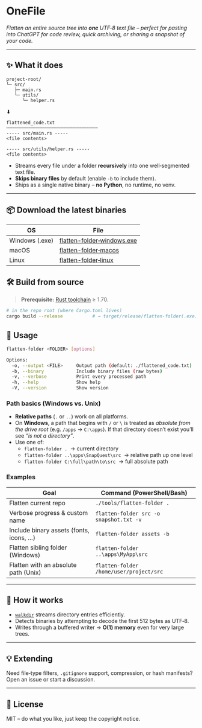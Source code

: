# OneFile

*Flatten an entire source tree into **one** UTF‑8 text file – perfect for pasting into ChatGPT for code review, quick archiving, or sharing a snapshot of your code.*

---

## ✨ What it does
```text
project-root/
└─ src/
   ├─ main.rs
   └─ utils/
      └─ helper.rs
```
⬇︎
```text
flattened_code.txt
┄┄┄┄┄┄┄┄┄┄┄┄┄┄┄┄┄┄┄┄┄┄┄┄┄┄┄┄┄┄┄┄┄┄
----- src/main.rs -----
<file contents>

----- src/utils/helper.rs -----
<file contents>
```

* Streams every file under a folder **recursively** into one well‑segmented text file.
* **Skips binary files** by default (enable `-b` to include them).
* Ships as a single native binary – **no Python**, no runtime, no venv.

---

## 📦 Download the latest binaries

| OS | File |
|----|------|
| Windows (.exe) | [flatten-folder‑windows.exe](https://github.com/SebastianArthurKull/OneFile/releases/latest/download/onefile-windows.exe) |
| macOS | [flatten-folder‑macos](https://github.com/SebastianArthurKull/OneFile/releases/latest/download/onefile-macos) |
| Linux | [flatten-folder‑linux](https://github.com/SebastianArthurKull/OneFile/releases/latest/download/onefile-linux) |

## 🛠️ Build from source
> **Prerequisite:** [Rust toolchain](https://rustup.rs) ≥ 1.70.

```bash
# in the repo root (where Cargo.toml lives)
cargo build --release           # → target/release/flatten-folder(.exe)
```

## 🚀 Usage
```bash
flatten-folder <FOLDER> [options]

Options:
  -o, --output <FILE>     Output path (default: ./flattened_code.txt)
  -b, --binary            Include binary files (raw bytes)
  -v, --verbose           Print every processed path
  -h, --help              Show help
  -V, --version           Show version
```

### Path basics (Windows vs. Unix)
* **Relative paths** (`.` or `..`) work on all platforms.
* On **Windows**, a path that begins with `/` or `\` is treated as *absolute from the drive root* (e.g. `/apps` → `C:\apps`). If that directory doesn’t exist you’ll see *“is not a directory”*.
* Use one of:
  * `flatten-folder .`  → current directory
  * `flatten-folder ..\apps\SnapQuest\src`  → relative path up one level
  * `flatten-folder C:\full\path\to\src`  → full absolute path

### Examples
| Goal | Command (PowerShell/Bash) |
|------|---------------------------|
| Flatten current repo | `./tools/flatten-folder .` |
| Verbose progress & custom name | `flatten-folder src -o snapshot.txt -v` |
| Include binary assets (fonts, icons, …) | `flatten-folder assets -b` |
| Flatten sibling folder (Windows) | `flatten-folder ..\apps\MyApp\src` |
| Flatten with an absolute path (Unix) | `flatten-folder /home/user/project/src` |

---

## 📝 How it works
* [`walkdir`](https://crates.io/crates/walkdir) streams directory entries efficiently.
* Detects binaries by attempting to decode the first 512 bytes as UTF‑8.
* Writes through a buffered writer → **O(1) memory** even for very large trees.

---

## 💡 Extending
Need file‑type filters, `.gitignore` support, compression, or hash manifests? Open an issue or start a discussion.

---

## 📄 License
MIT – do what you like, just keep the copyright notice.

